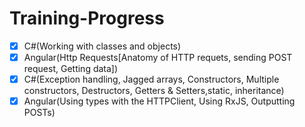 # Training-Progress

- [x] C#(Working with classes and objects)
- [x] Angular(Http Requests[Anatomy of HTTP requets, sending POST request, Getting data])
- [x] C#(Exception handling, Jagged arrays, Constructors, Multiple constructors, Destructors, Getters & Setters,static, inheritance)
- [x] Angular(Using types with the HTTPClient, Using RxJS, Outputting POSTs)